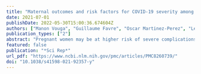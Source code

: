 ```yaml
---
title: "Maternal outcomes and risk factors for COVID-19 severity among pregnant women"
date: 2021-07-01
publishDate: 2022-05-30T15:00:36.674604Z
authors: ["Manon Vouga", "Guillaume Favre", "Oscar Martinez-Perez", "Leo Pomar", "Laura Forcen Acebal", "Alejandra Abascal-Saiz", "Maria Rosa Vila Hernandez", "Najeh Hcini", "Véronique Lambert", "Gabriel Carles", "Joanna Sichitiu", "Laurent Salomon", "Julien Stirnemann", "Yves Ville", "Begoña Martinez de Tejada", "Anna Goncé", "Ameth Hawkins-Villarreal", "Karen Castillo", "Eduard Gratacos Solsona", "Lucas Trigo", "Brian Cleary", "Michael Geary", "Helena Bartels", "Feras Al-Kharouf", "Fergal Malone", "Mary Higgins", "Niamh Keating", "Susan Knowles", "Christophe Poncelet", "Carolina Carvalho Ribeiro-do-Valle", "Fernanda Surita", "Amanda Dantas-Silva", "Carolina Borrelli", "Adriana Gomes Luz", "Javiera Fuenzalida", "Jorge Carvajal", "Manuel Guerra Canales", "Olivia Hernandez", "Olga Grechukhina", "Albert I. Ko", "Uma Reddy", "Rita Figueiredo", "Marina Moucho", "Pedro Viana Pinto", "Carmen De Luca", "Marco De Santis", "Diogo Ayres de Campos", "Inês Martins", "Charles Garabedian", "Damien Subtil", "Betania Bohrer", "Maria Lucia Da Rocha Oppermann", "Maria Celeste Osorio Wender", "Lavinia Schuler-Faccini", "Maria Teresa Vieira Sanseverino", "Camila Giugliani", "Luciana Friedrich", "Mariana Horn Scherer", "Nicolas Mottet", "Guillaume Ducarme", "Helene Pelerin", "Chloe Moreau", "Bénédicte Breton", "Thibaud Quibel", "Patrick Rozenberg", "Eric Giannoni", "Cristina Granado", "Cécile Monod", "Doris Mueller", "Irene Hoesli", "Dirk Bassler", "Sandra Heldstab", "Nicole Ochsenbein Kölble", "Loïc Sentilhes", "Melissa Charvet", "Jan Deprest", "Jute Richter", "Lennart Van der Veeken", "Béatrice Eggel-Hort", "Gaetan Plantefeve", "Mohamed Derouich", "Albaro José Nieto Calvache", "Maria Camila Lopez-Giron", "Juan Manuel Burgos-Luna", "Maria Fernanda Escobar-Vidarte", "Kurt Hecher", "Ann-Christin Tallarek", "Eran Hadar", "Karina Krajden Haratz", "Uri Amikam", "Gustavo Malinger", "Ron Maymon", "Yariv Yogev", "Leonhard Schäffer", "Arnaud Toussaint", "Marie-Claude Rossier", "Renato Augusto Moreira De Sa", "Claudia Grawe", "Karoline Aebi-Popp", "Anda-Petronela Radan", "Luigi Raio", "Daniel Surbek", "Paul Böckenhoff", "Brigitte Strizek", "Martin Kaufmann", "Andrea Bloch", "Michel Boulvain", "Silke Johann", "Sandra Andrea Heldstab", "Monya Todesco Bernasconi", "Gaston Grant", "Anis Feki", "Anne-Claude Muller Brochut", "Marylene Giral", "Lucie Sedille", "Andrea Papadia", "Romina Capoccia Brugger", "Brigitte Weber", "Tina Fischer", "Christian Kahlert", "Karin Nielsen Saines", "Mary Cambou", "Panagiotis Kanellos", "Xiang Chen", "Mingzhu Yin", "Annina Haessig", "Sandrine Ackermann", "David Baud", "Alice Panchaud"]
publication_types: ["2"]
abstract: "Pregnant women may be at higher risk of severe complications associated with the severe acute respiratory syndrome coronavirus 2 (SARS-CoV-2), which may lead to obstetrical complications. We performed a case control study comparing pregnant women with severe coronavirus disease 19 (cases) to pregnant women with a milder form (controls) enrolled in the COVI-Preg international registry cohort between March 24 and July 26, 2020. Risk factors for severity, obstetrical and immediate neonatal outcomes were assessed. A total of 926 pregnant women with a positive test for SARS-CoV-2 were included, among which 92 (9.9%) presented with severe COVID-19 disease. Risk factors for severe maternal outcomes were pulmonary comorbidities [aOR 4.3, 95% CI 1.9–9.5], hypertensive disorders [aOR 2.7, 95% CI 1.0–7.0] and diabetes [aOR2.2, 95% CI 1.1–4.5]. Pregnant women with severe maternal outcomes were at higher risk of caesarean section [70.7% (n = 53/75)], preterm delivery [62.7% (n = 32/51)] and newborns requiring admission to the neonatal intensive care unit [41.3% (n = 31/75)]. In this study, several risk factors for developing severe complications of SARS-CoV-2 infection among pregnant women were identified including pulmonary comorbidities, hypertensive disorders and diabetes. Obstetrical and neonatal outcomes appear to be influenced by the severity of maternal disease."
featured: false
publication: "*Sci Rep*"
url_pdf: "https://www.ncbi.nlm.nih.gov/pmc/articles/PMC8260739/"
doi: "10.1038/s41598-021-92357-y"
---
```


